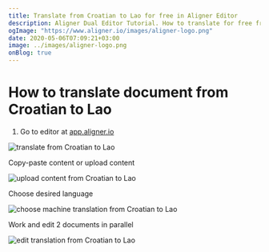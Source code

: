 ```yaml
---
title: Translate from Croatian to Lao for free in Aligner Editor
description: Aligner Dual Editor Tutorial. How to translate for free from Croatian to Lao. Aligner is multilingual document management platform. 
ogImage: "https://www.aligner.io/images/aligner-logo.png"
date: 2020-05-06T07:09:21+03:00
image: ../images/aligner-logo.png
onBlog: true
---
```


# How to translate document from Croatian to Lao

1. Go to editor at [app.aligner.io](https://app.aligner.io "Aligner App web page")

![translate from Croatian to Lao](../aligner-blank-editor.png "translate from Croatian to Lao")

Copy-paste content or upload content

![upload content from Croatian to Lao](../aligner-uploaded-document.png "upload content from Croatian to Lao")

Choose desired language

![choose machine translation from Croatian to Lao](../aligner-language-dropdown.png "choose machine translation from Croatian to Lao")

Work and edit 2 documents in parallel

![edit translation from Croatian to Lao](../aligner-double-sitded-editor.png "edit translation from Croatian to Lao")

